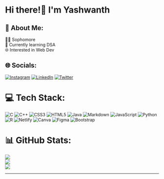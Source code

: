 # Hi there!👋 I'm Yashwanth

<!--
**0xYashwanth/0xYashwanth** is a ✨ _special_ ✨ repository because its `README.md` (this file) appears on your GitHub profile.

Here are some ideas to get you started:

- 🔭 I’m currently working on ...
- 🌱 I’m currently learning ...
- 👯 I’m looking to collaborate on ...
- 🤔 I’m looking for help with ...
- 💬 Ask me about ...
- 📫 How to reach me: ...
- 😄 Pronouns: ...
- ⚡ Fun fact: ...
-->
## 💫 About Me:<br>
👨‍🎓 Sophomore <br>🌱 Currently learning DSA<br>🌐 Interested in Web Dev 


## 🌐 Socials:
[![Instagram](https://img.shields.io/badge/Instagram-%23E4405F.svg?logo=Instagram&logoColor=white)](https://instagram.com/yashwanth_1027) [![LinkedIn](https://img.shields.io/badge/LinkedIn-%230077B5.svg?logo=linkedin&logoColor=white)](https://linkedin.com/in/yashwanth-chandolu-3705a3231) [![Twitter](https://img.shields.io/badge/Twitter-%231DA1F2.svg?logo=Twitter&logoColor=white)](https://twitter.com/@YashChandolu) 

# 💻 Tech Stack:
![C](https://img.shields.io/badge/c-%2300599C.svg?style=for-the-badge&logo=c&logoColor=white) ![C++](https://img.shields.io/badge/c++-%2300599C.svg?style=for-the-badge&logo=c%2B%2B&logoColor=white) ![CSS3](https://img.shields.io/badge/css3-%231572B6.svg?style=for-the-badge&logo=css3&logoColor=white) ![HTML5](https://img.shields.io/badge/html5-%23E34F26.svg?style=for-the-badge&logo=html5&logoColor=white) ![Java](https://img.shields.io/badge/java-%23ED8B00.svg?style=for-the-badge&logo=java&logoColor=white) ![Markdown](https://img.shields.io/badge/markdown-%23000000.svg?style=for-the-badge&logo=markdown&logoColor=white) ![JavaScript](https://img.shields.io/badge/javascript-%23323330.svg?style=for-the-badge&logo=javascript&logoColor=%23F7DF1E) ![Python](https://img.shields.io/badge/python-3670A0?style=for-the-badge&logo=python&logoColor=ffdd54) ![R](https://img.shields.io/badge/r-%23276DC3.svg?style=for-the-badge&logo=r&logoColor=white) ![Netlify](https://img.shields.io/badge/netlify-%23000000.svg?style=for-the-badge&logo=netlify&logoColor=#00C7B7) ![Canva](https://img.shields.io/badge/Canva-%2300C4CC.svg?style=for-the-badge&logo=Canva&logoColor=white) 	![Figma](https://img.shields.io/badge/figma-%23F24E1E.svg?style=for-the-badge&logo=figma&logoColor=white) ![Bootstrap](https://img.shields.io/badge/bootstrap-%23563D7C.svg?style=for-the-badge&logo=bootstrap&logoColor=white)
# 📊 GitHub Stats:
![](https://github-readme-stats.vercel.app/api?username=0xyashwanth&theme=tokyonight&hide_border=true&include_all_commits=true&count_private=true)<br/>
![](https://github-readme-streak-stats.herokuapp.com/?user=0xyashwanth&theme=tokyonight&hide_border=true)<br/>
![](https://github-readme-stats.vercel.app/api/top-langs/?username=0xyashwanth&theme=tokyonight&hide_border=true&include_all_commits=true&count_private=true&layout=compact)

---
<!-- [![](https://visitcount.itsvg.in/api?id=0xyashwanth&icon=0&color=0)](https://visitcount.itsvg.in) -->


